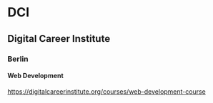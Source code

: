# DCI
## Digital Career Institute
### Berlin
#### Web Development
https://digitalcareerinstitute.org/courses/web-development-course
